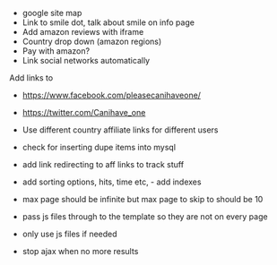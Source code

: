- google site map
- Link to smile dot, talk about smile on info page
- Add amazon reviews with iframe
- Country drop down (amazon regions)
- Pay with amazon?
- Link social networks automatically

Add links to
- https://www.facebook.com/pleasecanihaveone/
- https://twitter.com/Canihave_one


- Use different country affiliate links for different users
- check for inserting dupe items into mysql
- add link redirecting to aff links to track stuff
- add sorting options, hits, time etc, - add indexes

- max page should be infinite but max page to skip to should be 10
- pass js files through to the template so they are not on every page
- only use js files if needed
- stop ajax when no more results
